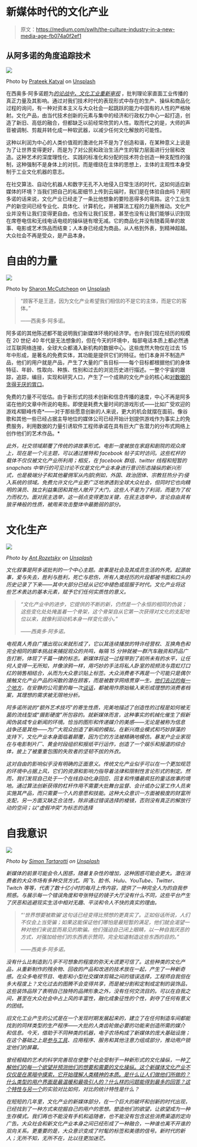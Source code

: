 # 新媒体时代的文化产业

> 原文：<https://medium.com/swlh/the-culture-industry-in-a-new-media-age-fb074a0f2ef1>

## 从阿多诺的角度追踪技术

![](img/33e9412a572293e069e8589abe05151e.png)

Photo by [Prateek Katyal](https://unsplash.com/@prateekkatyal?utm_source=medium&utm_medium=referral) on [Unsplash](https://unsplash.com?utm_source=medium&utm_medium=referral)

在西奥多·阿多诺题为[*的论战中，文化工业重新审视*](https://www.sfu.ca/~andrewf/Culture_industry_reconsidered.shtml) ，批判理论家直面工业传播的真正力量及其影响。通过对我们技术时代的表现形式中存在的生产、操纵和商品化过程的询问，有一种对资本主义与大众社会一起跳跃的能力中固有的人性的严格映射。文化产品，由当代技术创新的元素与集中的经济和行政权力中心一起打造，创造了新旧、高低的融合，但都缺乏以前经常欣赏的人性。取而代之的是，大师的声音被调制、剪裁并转化成一种软武器，以减少任何文化解放的可能性。

这种以利润为中心的人类价值观的激进化并不是为了创造和谐，在某种意义上说是为了让世界变得更好，而是为了对公民和政治生活产生的智力层面进行分层和改造。这种艺术的深度理性化、实践的标准化和分配的技术符合创造一种支配性的强制，这种强制不是身体上的对抗，而是缠绕在主体的思想上，主体的主观性本身受制于工业文化机器的意志。

在社交算法、自动化机器人和数字无孔不入地侵入日常生活的时代，这如何适应新媒体的环境？当我们把自己的私密细节上传到云端时，我们是在体验自由吗？用阿多诺的话来说，文化产业已经走了一条比他想象的要险恶得多的弯路。这个工业生产的新空间已经专业化、具体化、计算机化，并被算法工程的力量所推动。文化产业并没有让我们变得更自由，也没有让我们反思，甚至也没有让我们能够认识到现在席卷电信和无线电话电缆的操纵链有增无减。它的商品化并没有随着简单的故事、电影或艺术饰品而结束；人本身已经成为商品，从人格到外表，到精神超越。大众社会不再是受众，是产品本身。

# **自由的力量**

![](img/b130e70b97b5b9b689fe0ebefb0fc5f2.png)

Photo by [Sharon McCutcheon](https://unsplash.com/@sharonmccutcheon?utm_source=medium&utm_medium=referral) on [Unsplash](https://unsplash.com?utm_source=medium&utm_medium=referral)

> “顾客不是王道，因为文化产业希望我们相信的不是它的主体，而是它的客体。”
> 
> ——西奥多·阿多诺。

阿多诺的其他陈述都不能说明我们新媒体环境的经济学。也许我们现在经历的规模在 20 世纪 40 年代是无法想象的，但在今天的环境中，每部电话本质上都必然通过互联网络连接，全球大众都涌入新机构的数据中心。这些庞然大物仅在过去 15 年中形成，是著名的免费实体，其功能是提供它们的特征。他们本身并不制造产品，他们的用户就是产品，产生了大量的广告目标——每个目标都根据他们的身体特征、年龄、性取向、种族、性别和过去的浏览历史进行描述。一整个宇宙的跟踪，追踪，编目，实现和研究人口，产生了一个成熟的文化产业的核心和[对数据的贪得无厌的胃口](https://www.economist.com/leaders/2017/05/06/the-worlds-most-valuable-resource-is-no-longer-oil-but-data)。

免费的力量不可低估。由于新形式的技术创新和信息传播的速度，中心不再是阿多诺在他的文章中所说的电影。即使是耗费大量时间的游戏形式——比如广受欢迎的游戏*和*巅峰传奇*——对于那些愿意创新的人来说，更大的机会就摆在面前。像谷歌和其他一些已经占据主导地位的媒体公司已经开始计划提供游戏作为事实上的免费服务，利用数据的力量引诱软件工程师承诺在具有巨大广告潜力的分布式网络上创作他们的艺术作品。*

*此外，社交领域颠覆了传统的讲故事形式。电影一度被放在家庭和剧院的观众席上，现在是一个元主题，可以通过推特和 facebook 帖子实时访问。这些杠杆的载体不仅仅被文化产业所利用；相反，在 facebook 群组、twitter 线程和短暂的 snapchats 中举行的可见讨论不仅是文化产业本身进行意识形态操纵的新兴形式，也是极端分子和其他雇佣军从内部(例如，外国、政治团体、宗教狂热分子)侵入系统的领域。免费允许文化产业更广泛地渗透到全球大众社会，但同时它也向精明的演员、独立利益集团和其他人敞开了大门，这些人不是为了利润，而是为了权力而权力。面对民主选举，这一弱点变得更加关键，在民主选举中，言论自由具有狼牙棒般的性质，被用来攻击整体中最脆弱的部分。*

# ****文化生产****

*![](img/4f20cfe053bc46722df82205836716d0.png)*

*Photo by [Ant Rozetsky](https://unsplash.com/@rozetsky?utm_source=medium&utm_medium=referral) on [Unsplash](https://unsplash.com?utm_source=medium&utm_medium=referral)*

*文化叙事是阿多诺批判的一个中心主题。故事是社会及其成员生活的外壳。起源故事，爱与失去，胜利与胜利，死亡与悲伤，所有人类经历的片段都被书面和口头的历史记录了下来——其中大部分已经从记忆中褪色或屈服于时代。文化产业将这些艺术表达的基本元素，赋予它们任何实质性的意义。*

> *“文化产业中的进步，它提供的不断的新，仍然是一个永恒的相同的伪装；这些变化处处掩盖着一个骨架，这个骨架自从它第一次获得对文化的支配地位以来，就像利润动机本身一样变化很小。”*
> 
> *——西奥多·阿多诺。*

*电视真人秀自广播出现以来就形成了，它以其连续播放的特许经营权、互换角色和完全相同的脚本挑战来捕捉观众的共鸣，每隔 15 分钟就被一群汽车融资和药品广告打断，体现了千篇一律的标志。新媒体将这一过程带到了前所未有的水平，让任何人变得一无所知，并像涂鸦一样，用巧妙的手法将私人卧室的视频流与霓虹灯口红的销售相结合，从而为大众意识贴上标签。大众消费者不再是一个可能只是偶尔接触文化产业产品的闲散的潜在顾客，而是被数字网络贯穿一生。[他们去过的每一个地方](https://www.nytimes.com/interactive/2019/04/13/us/google-location-tracking-police.html)，在安静的公司里的每一次[谈话](https://www.cnbc.com/2018/05/24/amazon-echo-recorded-conversation-sent-to-random-person-report.html)，都被用作原始输入来形成理想的消费者档案，其理想的需求被无限地分析。*

*阿多诺所说的“额外艺术技巧”的寄生性质，完美地描述了创造性的过程是如何被无菌的流线型或“摄影硬度”所包容的。就新媒体而言，这种事实的机械化催生了假新闻伪装成专业新闻的环境。恰当的图形和传递媒介的美感——无论是被称为信息战争还是其他——为广大观众创造了新闻的模拟。在新兴商业模式和巧妙辞藻的支持下，文化产业本身面临着颠覆，因为它的方法被精确地模仿。暴发户企业家现在与电影制片厂、黄金时段组织和报纸平行运作，创造了一个娱乐和报道的综合体，披上了被重重包围的失败者的坚韧不拔的外衣。*

*这对自由的影响似乎没有明确的正面意义。传统文化产业似乎可以在一个更加规范的环境中占据上风，它们的资源和影响力指导着法律和限制性言论形式的制定。然而，我们发现自己处于一个在线自动化身回应、回复和传播最疯狂的童话故事的境地。通过算法创新获得的杠杆作用不需要大批舞台监督、会计或办公室工作人员来实施其产品，而只需要一个人的意愿和技能。这种大众意识一方面被极度的财富所支配，另一方面又缺乏合法性，除非通过错误选择的棱镜，否则没有真正的解放行动的空间；以“虚假冲突”为标志的选择*

# ****自我意识****

*![](img/8dce6aef0c5e2634b5660c20fdcead79.png)*

*Photo by [Simon Tartarotti](https://unsplash.com/@simontartarotti?utm_source=medium&utm_medium=referral) on [Unsplash](https://unsplash.com?utm_source=medium&utm_medium=referral)*

*新媒体的前景可能会令人困惑，随着复杂性的增加，这种困惑可能会更大。潜在消费者的大众市场有多种交货方式。网飞、脸书、Hulu、YouTube、Twitter、Twitch 等等，代表了数十亿小时的每月上传内容，提供了一种完全人为的自我参照感。与展示每一个错误角度和夸张特征的镜子大厅没有什么不同，这些平台产生了厌恶和逃避现实生活中相对无趣、平淡和令人不快的真实的理由。*

> *“‘世界想要被欺骗’这句话已经变得比预想的更真实了。正如俗话所说，人们不仅会上当受骗；如果这能保证他们哪怕是最短暂的满足，他们就会渴望一种对他们来说显而易见的欺骗。他们强迫自己闭上眼睛，以一种自我厌恶的方式，对强加给他们的东西表示赞同，完全知道制造这些东西的目的。”*
> 
> *——西奥多·阿多诺。*

*没有什么比制造到几乎不可想象的程度的弥天大谎更可信了。这些种类的文化产品，从重新制作的残余物、回收的产品和改进的技术放在一起，产生了一种新奇感。在众多电视节目、电影和小型社交媒体剪辑之间的错误选择，工程师自我但在多大程度上？文化过去的图腾不会变得共享，而是被分割和定制成定制的装饰品，这些装饰品除了表明自己独特的品牌形象之外，没有任何交流目的。可以在自我之间，甚至在大众社会中占上风的丰富性，融化成象征性的个性，剥夺了任何有意义的团结。*

*旧文化工业产生的公式是在一个发现时期发展起来的，建立了在任何制造车间都能找到的同样类型的生产程序——大批的人类齿轮做必要的功能来创造所需的媒介和信息。今天，借助于不同种类的机器，电子农场构成了新媒体的庞大基础设施；在这个基础之上是[参与工具](https://digitalbrandinginstitute.com/10-engagement-metrics-tracking/)、应用程序、服务和其他注意力组成部分，推动用户锁定他们的屏幕。*

*曾经粗糙的艺术的科学完善现在使整个社会受制于一种新形式的文化操纵，一种[了解他们的每一个欲望并预测他们的想要和需要的文化操纵。这个新媒体文化产业不仅仅是在黑暗中摸索，它开始理解人类精神的本质。是什么让人们做他们所做的？什么类型的用户界面是最温暖和最吸引人的？什么样的问题能得到最多的回答？](https://blogs.wsj.com/numbers/behind-the-numbers-predicting-consumer-behavior-2145/)[这个特性与另一个](https://en.wikipedia.org/wiki/A/B_testing)的实验对比如何，对比的统计特性是什么？*

*在短短的几年里，文化产业的新媒体部分，在一个巨大的破坏和创新的时代出现，已经找到了一种方式来挖掘自己的用户的思想。塑造他们的欲望，让欲望成为一种生存模式。我们再也不能没有手机和追随者，也不能没有包含这些消费渠道的定向广告。大众社会和新文化产业本身之间已经形成了一种融合，一种谁也离不开谁的双向关系。更重要的是，大众意识变成了时髦的标签和美德的信号。新时代的新人；无所不知，无所不在，比以往更加迷茫。*
